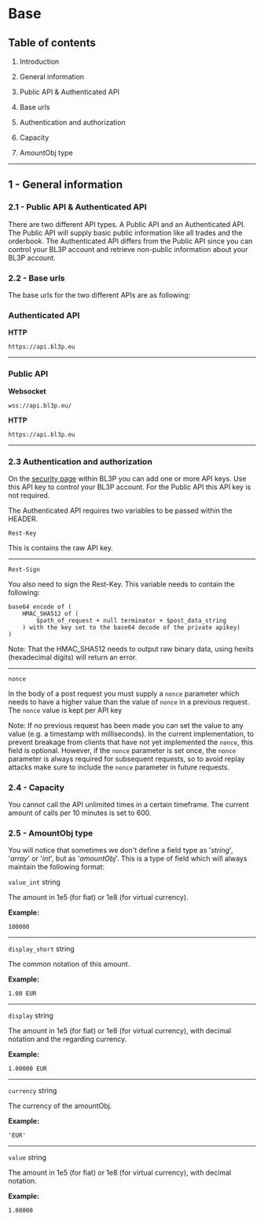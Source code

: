 # Base

## Table of contents

1. Introduction
2. General information

  1. Public API & Authenticated API
  2. Base urls
  3. Authentication and authorization
  4. Capacity
  5. AmountObj type

---

## 1 - General information

### 2.1 - Public API & Authenticated API

There are two different API types.
A Public API and an Authenticated API.
The Public API will supply basic public information like all trades and the orderbook.
The Authenticated API differs from the Public API since you can control your BL3P account and retrieve non-public information about your BL3P account.

### 2.2 - Base urls

The base urls for the two different APIs are as following:

### Authenticated API

**HTTP**
```
https://api.bl3p.eu
```
___
### Public API

**Websocket**
```
wss://api.bl3p.eu/
```
**HTTP**
```
https://api.bl3p.eu
```
___

### 2.3 Authentication and authorization

On the [security page](https://www.bl3p.eu/security) within BL3P you can add one or more API keys.
Use this API key to control your BL3P account.
For the Public API this API key is not required.

The Authenticated API requires two variables to be passed within the HEADER.

`Rest-Key`

This is contains the raw API key.
___
`Rest-Sign`

You also need to sign the Rest-Key. This variable needs to contain the following:
```
base64 encode of (
	HMAC_SHA512 of (
		$path_of_request + null terminator + $post_data_string
	) with the key set to the base64 decode of the private apikey)
)
```
Note: That the HMAC_SHA512 needs to output raw binary data, using hexits (hexadecimal digits) will return an error.
___
`nonce` 

In the body of a post request you must supply a `nonce` parameter which needs to have a higher value than the value of `nonce` in a previous request. The `nonce` value is kept per API key

Note: If no previous request has been made you can set the value to any value (e.g. a timestamp with milliseconds).
In the current implementation, to prevent breakage from clients that have not yet implemented the `nonce`, this field is optional. However, if the `nonce` parameter is set once, the `nonce` parameter is always required for subsequent requests, so to avoid replay attacks make sure to include the `nonce` parameter in future requests.

### 2.4 - Capacity

You cannot call the API unlimited times in a certain timeframe.
The current amount of calls per 10 minutes is set to 600.

### 2.5 - AmountObj type

You will notice that sometimes we don't define a field type as '_string_', '_array_' or '_int_', but as '_amountObj_'.
This is a type of field which will always maintain the following format:

`value_int` string

The amount in 1e5 (for fiat) or 1e8 (for virtual currency).

**Example:**
```
100000
```
___
`display_short` string

The common notation of this amount.

**Example:**
```
1.00 EUR
```
___
`display` string

The amount in 1e5 (for fiat) or 1e8 (for virtual currency), with decimal notation and the regarding currency.

**Example:**
```
1.00000 EUR
```
___
`currency` string

The currency of the amountObj.

**Example:**
```
'EUR'
```
___
`value` string

The amount in 1e5 (for fiat) or 1e8 (for virtual currency), with decimal notation.

**Example:**
```
1.00000
```
